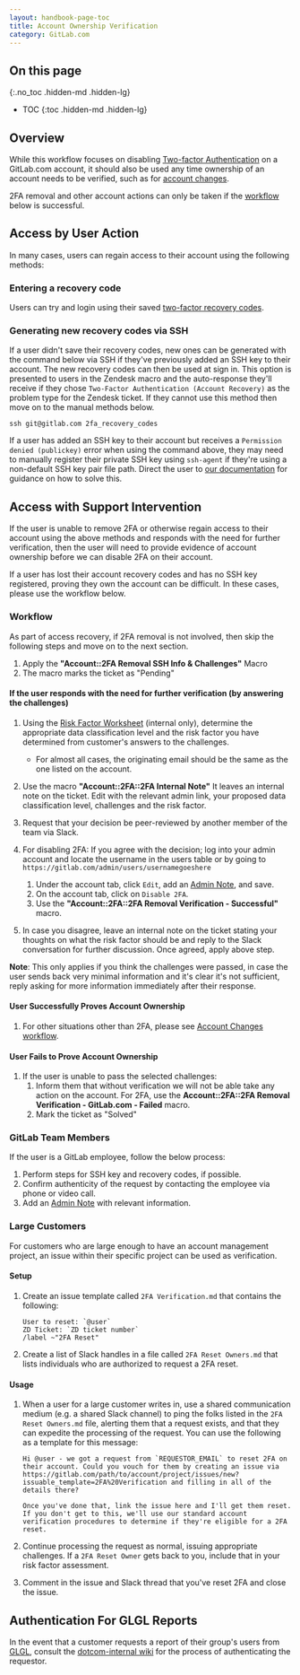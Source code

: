 ```yaml
---
layout: handbook-page-toc
title: Account Ownership Verification
category: GitLab.com
---
```


## On this page
{:.no_toc .hidden-md .hidden-lg}

- TOC
{:toc .hidden-md .hidden-lg}

## Overview

While this workflow focuses on disabling [Two-factor Authentication](http://docs.gitlab.com/ee/profile/two_factor_authentication.html) on a GitLab.com account, it should also be used any time ownership of an account needs to be verified, such as for [account changes](/handbook/support/workflows/account_changes.html).

2FA removal and other account actions can only be taken if the [workflow](#workflow) below is successful.

## Access by User Action

In many cases, users can regain access to their account using the following methods:

### Entering a recovery code

Users can try and login using their saved [two-factor recovery codes](https://docs.gitlab.com/ee/user/profile/account/two_factor_authentication.html#recovery-codes).

### Generating new recovery codes via SSH

If a user didn't save their recovery codes, new ones can be generated with the command below via SSH if they've previously added an SSH key to their account. The new recovery codes can then be used at sign in. This option is presented to users in the Zendesk macro and the auto-response they'll receive if they chose `Two-Factor Authentication (Account Recovery)` as the problem type for the Zendesk ticket. If they cannot use this method then move on to the manual methods below.

```plain
ssh git@gitlab.com 2fa_recovery_codes
```

If a user has added an SSH key to their account but receives a `Permission denied (publickey)` error when using the command above, they may need to manually register their private SSH key using `ssh-agent` if they're using a non-default SSH key pair file path. Direct the user to [our documentation](https://docs.gitlab.com/ee/ssh/README.html#working-with-non-default-ssh-key-pair-paths) for guidance on how to solve this.

## Access with Support Intervention

If the user is unable to remove 2FA or otherwise regain access to their account using the above methods and responds with the need for further verification, then the user will need to provide evidence of account ownership before we can disable 2FA on their account.

If a user has lost their account recovery codes and has no SSH key registered, proving they own the account can be difficult. In these cases, please use the workflow below.

### Workflow

As part of access recovery, if 2FA removal is not involved, then skip the following steps and move on to the next section.

1. Apply the **"Account::2FA Removal SSH Info & Challenges"** Macro
1. The macro marks the ticket as "Pending"

#### If the user responds with the need for further verification (by answering the challenges)

1. Using the [Risk Factor Worksheet](https://docs.google.com/spreadsheets/d/1NBH1xaZQSwdQdJSbqvwm1DInHeVD8_b2L08-V1QG1Qk/edit#gid=0) (internal only), determine the appropriate data classification level and the risk factor you have determined from customer's answers to the challenges.
   - For almost all cases, the originating email should be the same as the one listed on the account.

1. Use the macro **"Account::2FA::2FA Internal Note"** It leaves an internal note on the ticket. Edit with the relevant admin link, your proposed data classification level, challenges and the risk factor.

1. Request that your decision be peer-reviewed by another member of the team via Slack.

1. For disabling 2FA: If you agree with the decision; log into your admin account and locate the username in the users table or by going to `https://gitlab.com/admin/users/usernamegoeshere`
      1. Under the account tab, click `Edit`, add an [Admin Note](/handbook/support/workflows/admin_note.html), and save.
      1. On the account tab, click on `Disable 2FA`.
      1. Use the **"Account::2FA::2FA Removal Verification - Successful"** macro.

1. In case you disagree, leave an internal note on the ticket stating your thoughts on what the risk factor should be and reply to the Slack conversation for further discussion. Once agreed, apply above step.

**Note**: This only applies if you think the challenges were passed, in case the user sends back very minimal information and it's clear it's not sufficient, reply asking for more information immediately after their response.

#### User Successfully Proves Account Ownership

1. For other situations other than 2FA, please see [Account Changes workflow](account_changes.html).

#### User Fails to Prove Account Ownership

1. If the user is unable to pass the selected challenges:
   1. Inform them that without verification we will not be able take any action on the account. For 2FA, use the **Account::2FA::2FA Removal Verification - GitLab.com - Failed** macro.
   1. Mark the ticket as "Solved"

### GitLab Team Members

If the user is a GitLab employee, follow the below process:

1. Perform steps for SSH key and recovery codes, if possible.
1. Confirm authenticity of the request by contacting the employee via phone or video call.
1. Add an [Admin Note](/handbook/support/workflows/admin_note.html) with relevant information.

### Large Customers

For customers who are large enough to have an account management project, an issue within their specific project can be used as verification.

#### Setup

1. Create an issue template called `2FA Verification.md` that contains the following:

   ```plain
   User to reset: `@user`
   ZD Ticket: `ZD ticket number`
   /label ~"2FA Reset"
   ```

1. Create a list of Slack handles in a file called `2FA Reset Owners.md` that lists individuals who are authorized to request a 2FA reset.

#### Usage

1. When a user for a large customer writes in, use a shared communication medium (e.g. a shared Slack channel) to ping the folks listed in the `2FA Reset Owners.md` file, alerting them that a request exists, and that they can expedite the processing of the request. You can use the following as a template for this message:

   ```plain
   Hi @user - we got a request from `REQUESTOR_EMAIL` to reset 2FA on their account. Could you vouch for them by creating an issue via https://gitlab.com/path/to/account/project/issues/new?issuable_template=2FA%20Verification and filling in all of the details there?

   Once you've done that, link the issue here and I'll get them reset. If you don't get to this, we'll use our standard account verification procedures to determine if they're eligible for a 2FA reset.
   ```

1. Continue processing the request as normal, issuing appropriate challenges. If a `2FA Reset Owner` gets back to you, include that in your risk factor assessment.
1. Comment in the issue and Slack thread that you've reset 2FA and close the issue.

## Authentication For GLGL Reports

In the event that a customer requests a report of their group's users from [GLGL](https://gitlab.com/gitlab-com/support/toolbox/glgl), consult the [dotcom-internal wiki](https://gitlab.com/gitlab-com/support/dotcom/dotcom-internal/-/wikis/Procedures/GLGL-Report-Authentication) for the process of authenticating the requestor.
